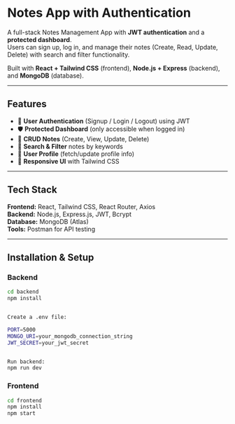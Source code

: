 # Notes App with Authentication

A full-stack Notes Management App with **JWT authentication** and a **protected dashboard**.  
Users can sign up, log in, and manage their notes (Create, Read, Update, Delete) with search and filter functionality.  

Built with **React + Tailwind CSS** (frontend), **Node.js + Express** (backend), and **MongoDB** (database).

---

## Features
- 🔐 **User Authentication** (Signup / Login / Logout) using JWT  
- 🛡 **Protected Dashboard** (only accessible when logged in)  
- 📝 **CRUD Notes** (Create, View, Update, Delete)  
- 🔎 **Search & Filter** notes by keywords  
- 👤 **User Profile** (fetch/update profile info)  
- 📱 **Responsive UI** with Tailwind CSS  

---

## Tech Stack
**Frontend:** React, Tailwind CSS, React Router, Axios  
**Backend:** Node.js, Express.js, JWT, Bcrypt  
**Database:** MongoDB (Atlas)  
**Tools:** Postman for API testing  

---

## Installation & Setup

### Backend
```bash
cd backend
npm install


Create a .env file:

PORT=5000
MONGO_URI=your_mongodb_connection_string
JWT_SECRET=your_jwt_secret


Run backend:
npm run dev
```


### Frontend
```bash
cd frontend
npm install
npm start
```
